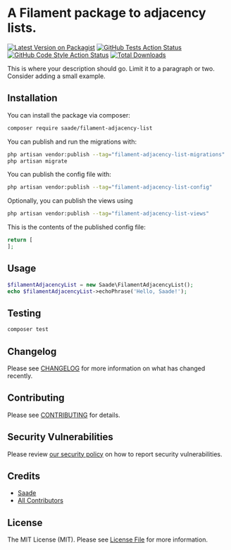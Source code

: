 # A Filament package to adjacency lists.

[![Latest Version on Packagist](https://img.shields.io/packagist/v/saade/filament-adjacency-list.svg?style=flat-square)](https://packagist.org/packages/saade/filament-adjacency-list)
[![GitHub Tests Action Status](https://img.shields.io/github/actions/workflow/status/saade/filament-adjacency-list/run-tests.yml?branch=main&label=tests&style=flat-square)](https://github.com/saade/filament-adjacency-list/actions?query=workflow%3Arun-tests+branch%3Amain)
[![GitHub Code Style Action Status](https://img.shields.io/github/actions/workflow/status/saade/filament-adjacency-list/fix-php-code-style-issues.yml?branch=main&label=code%20style&style=flat-square)](https://github.com/saade/filament-adjacency-list/actions?query=workflow%3A"Fix+PHP+code+style+issues"+branch%3Amain)
[![Total Downloads](https://img.shields.io/packagist/dt/saade/filament-adjacency-list.svg?style=flat-square)](https://packagist.org/packages/saade/filament-adjacency-list)



This is where your description should go. Limit it to a paragraph or two. Consider adding a small example.

## Installation

You can install the package via composer:

```bash
composer require saade/filament-adjacency-list
```

You can publish and run the migrations with:

```bash
php artisan vendor:publish --tag="filament-adjacency-list-migrations"
php artisan migrate
```

You can publish the config file with:

```bash
php artisan vendor:publish --tag="filament-adjacency-list-config"
```

Optionally, you can publish the views using

```bash
php artisan vendor:publish --tag="filament-adjacency-list-views"
```

This is the contents of the published config file:

```php
return [
];
```

## Usage

```php
$filamentAdjacencyList = new Saade\FilamentAdjacencyList();
echo $filamentAdjacencyList->echoPhrase('Hello, Saade!');
```

## Testing

```bash
composer test
```

## Changelog

Please see [CHANGELOG](CHANGELOG.md) for more information on what has changed recently.

## Contributing

Please see [CONTRIBUTING](.github/CONTRIBUTING.md) for details.

## Security Vulnerabilities

Please review [our security policy](../../security/policy) on how to report security vulnerabilities.

## Credits

- [Saade](https://github.com/saade)
- [All Contributors](../../contributors)

## License

The MIT License (MIT). Please see [License File](LICENSE.md) for more information.
